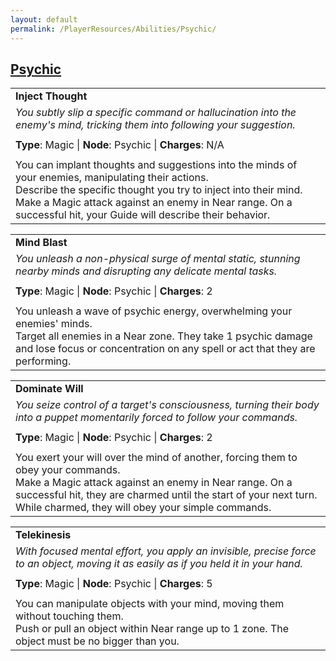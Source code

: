 ```yaml
---
layout: default
permalink: /PlayerResources/Abilities/Psychic/
---
```

## [Psychic](#Psychic)

|                                                                                                                                                                                                                                                                                            |
| :----------------------------------------------------------------------------------------------------------------------------------------------------------------------------------------------------------------------------------------------------------------------------------------- |
| **Inject Thought**                                                                                                                                                                                                                                                                         |
| *You subtly slip a specific command or hallucination into the enemy's mind, tricking them into following your suggestion.*                                                                                                                                                                 |
|                                                                                                                                                                                                                                                                                            |
| **Type**: Magic \| **Node**: Psychic \| **Charges**: N/A                                                                                                                                                                                                                                   |
|                                                                                                                                                                                                                                                                                            |
| You can implant thoughts and suggestions into the minds of your enemies, manipulating their actions.<br>Describe the specific thought you try to inject into their mind. Make a Magic attack against an enemy in Near range. On a successful hit, your Guide will describe their behavior. |

|                                                                                                                                                            |
| :--------------------------------------------------------------------------------------------------------- |
| **Mind Blast** |
| *You unleash a non-physical surge of mental static, stunning nearby minds and disrupting any delicate mental tasks.* |
| |
| **Type**: Magic \| **Node**: Psychic \| **Charges**: 2 |
| |
| You unleash a wave of psychic energy, overwhelming your enemies' minds.<br>Target all enemies in a Near zone. They take 1 psychic damage and lose focus or concentration on any spell or act that they are performing. |

|                                                                                                                                                            |
| :--------------------------------------------------------------------------------------------------------- |
| **Dominate Will** |
| *You seize control of a target's consciousness, turning their body into a puppet momentarily forced to follow your commands.* |
| |
| **Type**: Magic \| **Node**: Psychic \| **Charges**: 2 |
| |
| You exert your will over the mind of another, forcing them to obey your commands.<br>Make a Magic attack against an enemy in Near range. On a successful hit, they are charmed until the start of your next turn. While charmed, they will obey your simple commands. |

|                                                                                                                                                            |
| :--------------------------------------------------------------------------------------------------------- |
| **Telekinesis** |
| *With focused mental effort, you apply an invisible, precise force to an object, moving it as easily as if you held it in your hand.* |
| |
| **Type**: Magic \| **Node**: Psychic \| **Charges**: 5 |
| |
| You can manipulate objects with your mind, moving them without touching them.<br>Push or pull an object within Near range up to 1 zone. The object must be no bigger than you. |